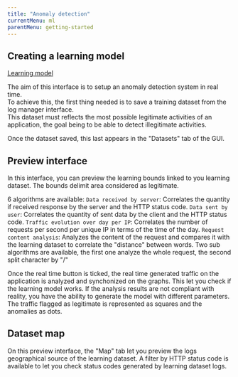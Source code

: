 ```yaml
---
title: "Anomaly detection"
currentMenu: ml
parentMenu: getting-started
---
```


## Creating a learning model

[Learning model](../waf/dataset.html)

The aim of this interface is to setup an anomaly detection system in real time.<br/>
To achieve this, the first thing needed is to save a training dataset from the log manager interface.<br/>
This dataset must reflects the most possible legitimate activities of an application, the goal being to be able to detect illegitimate activities.

Once the dataset saved, this last appears in the "Datasets" tab of the GUI.

## Preview interface

In this interface, you can preview the learning bounds linked to you learning dataset. The bounds delimit area considered as legitimate.

6 algorithms are available:
`Data received by server`: Correlates the quantity if received response by the server and the HTTP status code.
`Data sent by user`: Correlates the quantity of sent data by the client and the HTTP status code.
`Traffic evolution over day per IP`: Correlates the number of requests per second per unique IP in terms of the time of the day.
`Request content analysis`: Analyzes the content of the request and compares it with the learning dataset to correlate the "distance" between words. Two sub algorithms are available, the first one analyze the whole request, the second split character by "/"

Once the real time button is ticked, the real time generated traffic on the application is analyzed and synchonized on the graphs.
This let you check if the learning model works. If the analysis results are not compliant with reality, you have the ability to generate the model with different parameters.
The traffic flagged as legitimate is represented as squares and the anomalies as dots.

## Dataset map

On this preview interface, the "Map" tab let you preview the logs geographical source of the learning dataset.
A filter by HTTP status code is available to let you check status codes generated by learning dataset logs.
